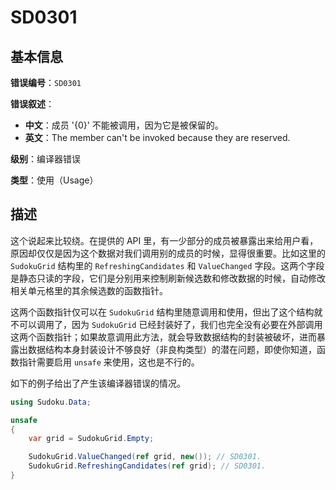 ﻿# SD0301
## 基本信息

**错误编号**：`SD0301`

**错误叙述**：

* **中文**：成员 '{0}' 不能被调用，因为它是被保留的。
* **英文**：The member can't be invoked because they are reserved.

**级别**：编译器错误

**类型**：使用（Usage）

## 描述

这个说起来比较绕。在提供的 API 里，有一少部分的成员被暴露出来给用户看，原因却仅仅是因为这个数据对我们调用别的成员的时候，显得很重要。比如这里的 `SudokuGrid` 结构里的 `RefreshingCandidates` 和 `ValueChanged` 字段。这两个字段是静态只读的字段，它们是分别用来控制刷新候选数和修改数据的时候，自动修改相关单元格里的其余候选数的函数指针。

这两个函数指针仅可以在 `SudokuGrid` 结构里随意调用和使用，但出了这个结构就不可以调用了，因为 `SudokuGrid` 已经封装好了，我们也完全没有必要在外部调用这两个函数指针；如果故意调用此方法，就会导致数据结构的封装被破坏，进而暴露出数据结构本身封装设计不够良好（非良构类型）的潜在问题，即使你知道，函数指针需要启用 `unsafe` 来使用，这也是不行的。

如下的例子给出了产生该编译器错误的情况。

```csharp
using Sudoku.Data;

unsafe
{
    var grid = SudokuGrid.Empty;

    SudokuGrid.ValueChanged(ref grid, new()); // SD0301.
    SudokuGrid.RefreshingCandidates(ref grid); // SD0301.
}
```